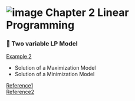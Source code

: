 # ![image](https://i.postimg.cc/SRVrs5c6/2-removebg-preview.png) Chapter 2 Linear Programming
### 🌷 Two variable LP Model
[Example 2](https://github.com/ppurify/Pycharm/blob/main/LinearProgramming/Example2_1.py)
- Solution of a Maximization Model  
- Solution of a Minimization Model

[Reference1](https://ibmdecisionoptimization.github.io/tutorials/html/Linear_Programming.html)  
[Reference2](https://medium.com/analytics-vidhya/python-api-of-docplex-for-solving-linear-programming-problems-6ab6f2e9b553)
